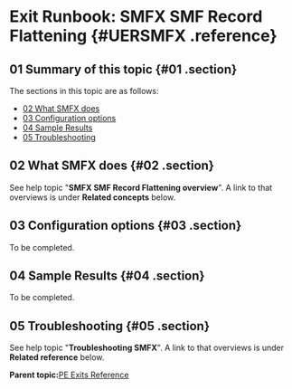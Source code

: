 # Exit Runbook: SMFX SMF Record Flattening {#UERSMFX .reference}

## 01 Summary of this topic {#01 .section}

The sections in this topic are as follows:

-   [02 What SMFX does](UERSMFX.md#02)
-   [03 Configuration options](UERSMFX.md#03)
-   [04 Sample Results](UERSMFX.md#04)
-   [05 Troubleshooting](UERSMFX.md#05)

## 02 What SMFX does {#02 .section}

See help topic "**SMFX SMF Record Flattening overview**". A link to that overviews is under **Related concepts** below.

## 03 Configuration options {#03 .section}

To be completed.

## 04 Sample Results {#04 .section}

To be completed.

## 05 Troubleshooting {#05 .section}

See help topic "**Troubleshooting SMFX**". A link to that overviews is under **Related reference** below.

**Parent topic:**[PE Exits Reference](../html/AAR550PMExitsRef.md)

